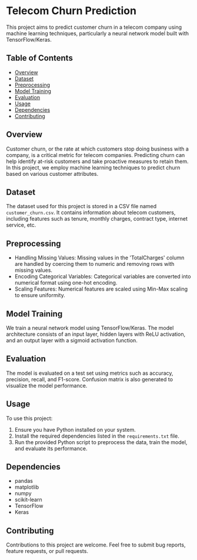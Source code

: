 # Telecom Churn Prediction

This project aims to predict customer churn in a telecom company using machine learning techniques, particularly a neural network model built with TensorFlow/Keras.

## Table of Contents

- [Overview](#overview)
- [Dataset](#dataset)
- [Preprocessing](#preprocessing)
- [Model Training](#model-training)
- [Evaluation](#evaluation)
- [Usage](#usage)
- [Dependencies](#dependencies)
- [Contributing](#contributing)

## Overview

Customer churn, or the rate at which customers stop doing business with a company, is a critical metric for telecom companies. Predicting churn can help identify at-risk customers and take proactive measures to retain them. In this project, we employ machine learning techniques to predict churn based on various customer attributes.

## Dataset

The dataset used for this project is stored in a CSV file named `customer_churn.csv`. It contains information about telecom customers, including features such as tenure, monthly charges, contract type, internet service, etc.

## Preprocessing

- Handling Missing Values: Missing values in the 'TotalCharges' column are handled by coercing them to numeric and removing rows with missing values.
- Encoding Categorical Variables: Categorical variables are converted into numerical format using one-hot encoding.
- Scaling Features: Numerical features are scaled using Min-Max scaling to ensure uniformity.

## Model Training

We train a neural network model using TensorFlow/Keras. The model architecture consists of an input layer, hidden layers with ReLU activation, and an output layer with a sigmoid activation function.

## Evaluation

The model is evaluated on a test set using metrics such as accuracy, precision, recall, and F1-score. Confusion matrix is also generated to visualize the model performance.

## Usage

To use this project:

1. Ensure you have Python installed on your system.
2. Install the required dependencies listed in the `requirements.txt` file.
3. Run the provided Python script to preprocess the data, train the model, and evaluate its performance.

## Dependencies

- pandas
- matplotlib
- numpy
- scikit-learn
- TensorFlow
- Keras

## Contributing

Contributions to this project are welcome. Feel free to submit bug reports, feature requests, or pull requests.

